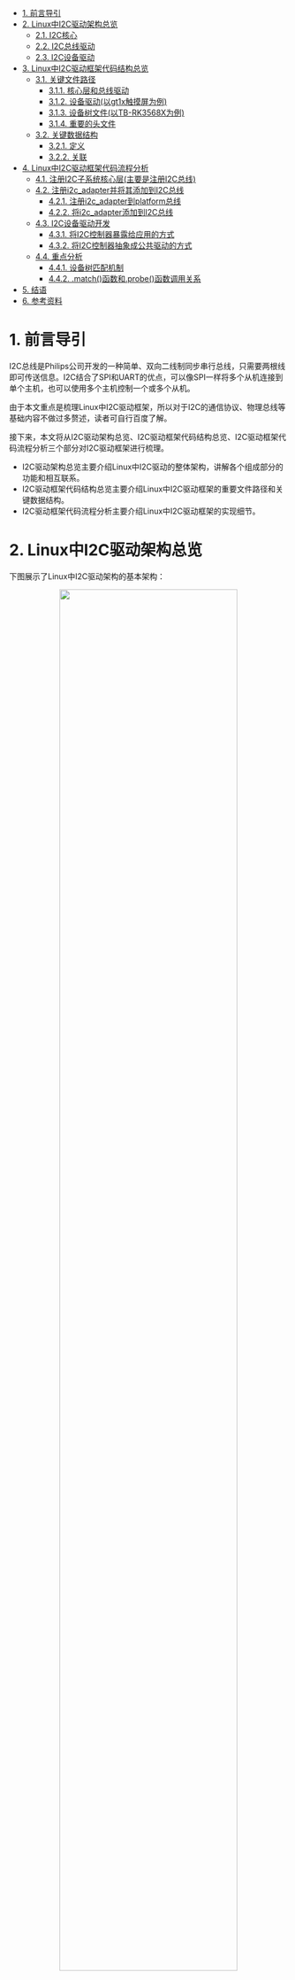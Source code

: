 - [1. 前言导引](#1-前言导引)
- [2. Linux中I2C驱动架构总览](#2-linux中i2c驱动架构总览)
	- [2.1. I2C核心](#21-i2c核心)
	- [2.2. I2C总线驱动](#22-i2c总线驱动)
	- [2.3. I2C设备驱动](#23-i2c设备驱动)
- [3. Linux中I2C驱动框架代码结构总览](#3-linux中i2c驱动框架代码结构总览)
	- [3.1. 关键文件路径](#31-关键文件路径)
		- [3.1.1. 核心层和总线驱动](#311-核心层和总线驱动)
		- [3.1.2. 设备驱动(以gt1x触摸屏为例)](#312-设备驱动以gt1x触摸屏为例)
		- [3.1.3. 设备树文件(以TB-RK3568X为例)](#313-设备树文件以tb-rk3568x为例)
		- [3.1.4. 重要的头文件](#314-重要的头文件)
	- [3.2. 关键数据结构](#32-关键数据结构)
		- [3.2.1. 定义](#321-定义)
		- [3.2.2. 关联](#322-关联)
- [4. Linux中I2C驱动框架代码流程分析](#4-linux中i2c驱动框架代码流程分析)
	- [4.1. 注册I2C子系统核心层(主要是注册I2C总线)](#41-注册i2c子系统核心层主要是注册i2c总线)
	- [4.2. 注册i2c_adapter并将其添加到I2C总线](#42-注册i2c_adapter并将其添加到i2c总线)
		- [4.2.1. 注册i2c_adapter到platform总线](#421-注册i2c_adapter到platform总线)
		- [4.2.2. 将i2c_adapter添加到I2C总线](#422-将i2c_adapter添加到i2c总线)
	- [4.3. I2C设备驱动开发](#43-i2c设备驱动开发)
		- [4.3.1. 将I2C控制器暴露给应用的方式](#431-将i2c控制器暴露给应用的方式)
		- [4.3.2. 将I2C控制器抽象成公共驱动的方式](#432-将i2c控制器抽象成公共驱动的方式)
	- [4.4. 重点分析](#44-重点分析)
		- [4.4.1. 设备树匹配机制](#441-设备树匹配机制)
		- [4.4.2. .match()函数和.probe()函数调用关系](#442-match函数和probe函数调用关系)
- [5. 结语](#5-结语)
- [6. 参考资料](#6-参考资料)
<div STYLE="page-break-after: always;"></div>

# 1. 前言导引

I2C总线是Philips公司开发的一种简单、双向二线制同步串行总线，只需要两根线即可传送信息。I2C结合了SPI和UART的优点，可以像SPI一样将多个从机连接到单个主机，也可以使用多个主机控制一个或多个从机。

由于本文重点是梳理Linux中I2C驱动框架，所以对于I2C的通信协议、物理总线等基础内容不做过多赘述，读者可自行百度了解。

接下来，本文将从I2C驱动架构总览、I2C驱动框架代码结构总览、I2C驱动框架代码流程分析三个部分对I2C驱动框架进行梳理。

- I2C驱动架构总览主要介绍Linux中I2C驱动的整体架构，讲解各个组成部分的功能和相互联系。
- I2C驱动框架代码结构总览主要介绍Linux中I2C驱动框架的重要文件路径和关键数据结构。
- I2C驱动框架代码流程分析主要介绍Linux中I2C驱动框架的实现细节。

<div STYLE="page-break-after: always;"></div>

# 2. Linux中I2C驱动架构总览

下图展示了Linux中I2C驱动架构的基本架构：

<center>
<img src="https://github.com/zjn-astonishe/Linux_Share/blob/master/Image/image/Linux%E8%AE%BE%E5%A4%87%E9%A9%B1%E5%8A%A8%E5%BC%80%E5%8F%91%E8%AF%A6%E8%A7%A3/Linux%E5%86%85%E6%A0%B8%E9%87%8CI2C%E5%AD%90%E7%B3%BB%E7%BB%9F%E8%BD%AF%E4%BB%B6%E6%A1%86%E6%9E%B6%E5%9B%BE.png?raw=true" width="80%" />
</center>

对于南向开发而言，只需关注架构的内核空间部分。在《Linux设备驱动开发详解》一书第15章《Linux I2C核心、总线与设备驱动》中，将Linux内核里的I2C子系统分为核心、总线驱动和设备驱动三部分。

## 2.1. I2C核心

I2C核心提供了I2C总线驱动和I2C设备驱动注册和注销的方法，I2C通信方法上层的与具体适配器无关的代码，以及探测设备、检测设备地址的上层代码。I2C总线驱动和设备驱动之间依赖于I2C核心作为纽带。

## 2.2. I2C总线驱动

I2C总线驱动是对SoC中I2C控制器的软件实现(i2c_algorithm)。提供I2C控制器与从设备间完成数据通信的能力(i2c_adapter)。对应软件架构图中硬件抽象层部分和硬件实现控制层。

## 2.3. I2C设备驱动

I2C设备驱动(客户驱动)是对I2C从设备的软件实现。对应软件架构图中的驱动层。

<div STYLE="page-break-after: always;"></div>

# 3. Linux中I2C驱动框架代码结构总览

## 3.1. 关键文件路径
### 3.1.1. 核心层和总线驱动

<pre>
~/Documents/OpenHarmony/out/kernel/src_tmp/linux-5.10/drivers/i2c/
├── algos               // i2c_algorithm相关，通信算法
├── busses              // i2c_adapter相关，已经编写好的各种向i2c核心层注册的适配器，与I2C总线驱动相关
├── muxes
├── i2c-boardinfo.c     // i2c静态声明i2c设备的文件，设备树出现后已经不太使用。
├── i2c-core-acpi.c     // 以下i2c-core-*.c对应老版本的i2c-core.c，对应I2C核心，由内核开发者实现的，与硬件无关的代码。主要为其他各部分提供操作接口，在其内部通过结构体里面的函数指针调用硬件相关信息，即结构体里面函数指针的函数在设备加载的时候初始化。
├── i2c-core-base.c
├── i2c-core.h
├── i2c-core-of.c
├── i2c-core-slave.c
├── i2c-core-smbus.c
├── i2c-dev.c           // 为i2c_adapter实现了设备文件功能，只是提供了通用的read()、write()和ioctl()等接口，供应用层直接控制I2C控制器访问I2C设备的存储空间或寄存器。
├── i2c-mux.c
├── i2c-slave-eeprom.c
├── i2c-slave-testunit.c
├── i2c-smbus.c         // 实现smbus协议的扩展文件
├── i2c-stub.c
├── Kconfig
└── Makefile
</pre>

### 3.1.2. 设备驱动(以gt1x触摸屏为例)
<pre>
~/Documents/OpenHarmony/out/kernel/src_tmp/linux-5.10/drivers/input/touchscreen/gt1x/
├── gt1x.c              // gt1x触摸屏设备驱动主要代码位置
├── gt1x_cfg.h
├── gt1x_extents.c
├── gt1x_firmware.h
├── gt1x_generic.c      // gt1x触摸屏设备驱动主要代码位置
├── gt1x_generic.h
├── gt1x.h
├── gt1x_tools.c
├── gt1x_update.c
├── GT5688_Config_20170713_1080_1920.cfg
└── Makefile
</pre>

### 3.1.3. 设备树文件(以TB-RK3568X为例)

<pre>
~/Documents/OpenHarmony/out/kernel/src_tmp/linux-5.10/arch/arm64/boot/dts/rockchip/
├── ...
├── rk3568-toybrick-x0-linux.dts
├── rk3568.dtsi
├── rk3568-linux.dtsi
├── rk3568-toybrick-mipi-tx0-beiqicloud.dtsi
├── ...
</pre>

### 3.1.4. 重要的头文件

<pre>
~/Documents/OpenHarmony/out/kernel/src_tmp/linux-5.10/include/linux/
├── ...
├── device.h
├── ...
├── i2c.h
├── of.h
├── of_device.h
├── ...
</pre>

## 3.2. 关键数据结构

### 3.2.1. 定义

数据结构|文件路径|描述
:-:|:-:|:-:|
`i2c_adapter`|`/drivers/i2c/busses/i2c-core-base.c`|用于识别物理I2Cs总线以及访问该总线所需的访问算法
`i2c_algorithm`|`/include/linux/i2c.h`|I2C通信方法
`i2c_msg`|`/usr/include/linux/i2c.h`|i2c_algorithm中通信函数的基本单位
`i2c_driver`|`/include/linux/i2c.h`|I2C设备驱动
`i2c_client`|`/include/linux/i2c.h`|I2C从机设备
`i2c_bus_type`|`/drivers/i2c/i2c-core-base.c`|I2C总线


### 3.2.2. 关联

下图解释了上述结构体之间的关联。在I2C设备驱动注册的过程中，会调用i2c_driver的匹配函数`match()`与i2c_client(在i2c_adapter注册过程中解析设备树信息生成)进行匹配，匹配成功则调用`probe()`函数完成驱动注册的收尾工作。设备驱动可通过i2c_adapter中提供的i2c_algorithm，构造i2c_msg与I2C设备通信，完成控制操作。

<center>
<img src="https://github.com/zjn-astonishe/Linux_Share/blob/master/Image/image/Linux%E8%AE%BE%E5%A4%87%E9%A9%B1%E5%8A%A8%E5%BC%80%E5%8F%91%E8%AF%A6%E8%A7%A3/%E5%85%B3%E9%94%AE%E6%95%B0%E6%8D%AE%E7%BB%93%E6%9E%84%E4%B9%8B%E9%97%B4%E5%85%B3%E8%81%94.png?raw=true" width="40%" />
</center>

<div STYLE="page-break-after: always;"></div>

# 4. Linux中I2C驱动框架代码流程分析

<center>
<img src="https://github.com/zjn-astonishe/Linux_Share/blob/master/Image/image/Linux%E8%AE%BE%E5%A4%87%E9%A9%B1%E5%8A%A8%E5%BC%80%E5%8F%91%E8%AF%A6%E8%A7%A3/%E5%9B%BE%E7%89%872.png?raw=true" width="100%" />
</center>


每一个i2c_adapter对应一条实际的I2C总线。I2C总线上挂载着多个I2C设备实物，每个I2C设备对应一个i2c_client。一般来说，一个i2c_driver可以匹配多个i2c_client，而一个i2c_client只能匹配一个i2c_driver。i2c_driver会给每个I2C设备注册设备节点(以字符设备节点为例)，向用户层提供标准操作接口，如`write()/read()/ioctl()`。通过调用i2c_adapter提供的通信方法i2c_algorithm，完成对I2C设备的操作。

根据上图展示的I2C驱动框架可以总结出构建流程如下：

## 4.1. 注册I2C子系统核心层(主要是注册I2C总线)

如果要在系统启动时便能享受到I2C总线的相关服务，就需要调用`i2c_init()`函数。该函数通过`postcore_initcall(i2c_init)`被放置在内核中的`initcall2.init`段处，这和驱动开发中调用`module_init()`类似。于是，在内核启动时，系统调用`do_initcall()`函数，根据指针数组`initcall_levels[2]`找到`__initcall2_start`指针。由`vmlinux.lds.h`可知，该指针指向`initcall2.init`段的起始地址，系统依次取出段中的每个函数指针并执行，从而使得系统能享受到I2C总线的相关服务。同样，编译进内核的驱动程序都通过这种方式完成启动并提供服务，具体可以查询“Linux的initcall机制”进行了解。

```C
/* /drivers/i2c/i2c-core-base.c */
static int __init i2c_init(void)
{
	int retval;
	...
	retval = bus_register(&i2c_bus_type);       // 注册I2C总线，成功返回值为0
	if (retval)		// 如果注册失败
		return retval;
	...
	return 0;
...
}
```

`i2c_init()`函数中，最重要的便是调用`bus_register(&i2c_bus_type)`函数完成I2C总线的注册。

`i2c_bus_type`是一个`bus_type`结构体变量，它重载了`bus_type`结构体中的几个成员指针变量，其中最重要的是总线名称`.name`以及两个函数指针——`.match()`和`.probe()`。

```C
/* /drivers/i2c/i2c-core-base.c */
struct bus_type i2c_bus_type = {
	.name		= "i2c",
	.match		= i2c_device_match,         // 负责总线上的device和driver匹配
	.probe		= i2c_device_probe,         // 在匹配成功后会执行以完成注册的收尾工作
	.remove		= i2c_device_remove,
	.shutdown	= i2c_device_shutdown,
};
EXPORT_SYMBOL_GPL(i2c_bus_type);        // 模块导出，可供其他模块使用
```

当任何一个i2c_driver或者i2c_client注册到I2C总线时，I2C总线都会调用`i2c_device_match()`函数对i2c_driver和i2c_client进行匹配。

```C
/* /drivers/i2c/i2c-core-base.c */
static int i2c_device_match(struct device *dev, struct device_driver *drv)
{
	struct i2c_client	*client = i2c_verify_client(dev);
	struct i2c_driver	*driver;

	/* Attempt an OF style match */
	if (i2c_of_match_device(drv->of_match_table, client))
		return 1;

	/* Then ACPI style match */
	if (acpi_driver_match_device(dev, drv))
		return 1;

	driver = to_i2c_driver(drv);                    // 找到i2c_driver

	/* Finally an I2C match */
	if (i2c_match_id(driver->id_table, client))     // 用i2c_driver的id_table和device匹配。驱动名多个，但设备名只有一个，说明一个驱动可以对应多个设备(尤其是同一类型)
		return 1;

	return 0;
}
```

`i2c_device_match()`函数提供了三种匹配方式，它们执行顺序的先后代表了匹配优先级的高低。
- `i2c_of_match_device`是设备树的匹配方式，具有最高的优先级。
- `acpi_driver_match_device`是acpi(高级设置与电源管理)的匹配方式。
- `i2c_match_id`则是通过注册i2c_driver结构体变量时提供的id_table进行匹配。

如今设备树匹配方式已经成为主流，后文将对其进行重点介绍。而acpi匹配方式使用较少且较复杂，所以下面只简单了解一下在设备树匹配方式产生之前，主要采用的匹配方式`i2c_match_id`。

```C
const struct i2c_device_id *i2c_match_id(const struct i2c_device_id *id,
						const struct i2c_client *client)
{
	if (!(id && client))	// 要求设备和驱动的设备号表都非空
		return NULL;
	// 循环比对
	while (id->name[0]) {
		if (strcmp(client->name, id->name) == 0)
			return id;
		id++;
	}
	return NULL;
}
```

匹配成功后，I2C总线在后续会调用`i2c_device_probe()`函数完成相应注册的收尾工作。

除了被重载的几个成员指针变量，`bus_type`结构体中还有一个关键成员变量`*p`。通过I2C驱动框架图可以知道，I2C总线上分别存储了i2c_driver链和i2c_client链来实现对驱动和设备的管理。`*p`是一个`subsys_private`结构体变量，所包含的成员`klist_devices`和`klist_drivers`分别对应了i2c_client链和i2c_driver链，在`bus_register()`中调用`klist_init()`函数进行初始化。

```C
/* /include/linux/device/bus.h */
struct bus_type {
	const char		*name;
	...
	int (*match)(struct device *dev, struct device_driver *drv);
	int (*probe)(struct device *dev);
	int (*remove)(struct device *dev);
	void (*shutdown)(struct device *dev);
	...
	struct subsys_private *p;
	...
};
/* /drivers/base/base.h */
struct subsys_private {
	...
	struct klist klist_devices;		// i2c_client链(对于I2C总线来说)
	struct klist klist_drivers;		// i2c_driver链(对于I2C总线来说)
	...
};
/* /include/linux/device/bus.c */
int bus_register(struct bus_type *bus)
{
	...
	struct subsys_private *priv;
	...
	klist_init(&priv->klist_devices, klist_devices_get, klist_devices_put);		// 初始化i2c_client链
	klist_init(&priv->klist_drivers, NULL, NULL);	// 初始化i2c_driver链
	...
}
```

## 4.2. 注册i2c_adapter并将其添加到I2C总线

`i2c_adapter`在硬件上对应SoC的I2C控制器，在内核中被认为是一个设备，而其对应驱动即是总线驱动。它向接在I2C控制器上的I2C设备提供在I2C总线上通信的基础方法，通过操作SoC的I2C控制器相关的寄存器实现数据收发。

### 4.2.1. 注册i2c_adapter到platform总线

如果要在系统启动时便能享受到I2C总线的相关服务，就需要调用`i2c_init()`函数。该函数通过`postcore_initcall(i2c_init)`被放置在内核中的`initcall2.init`段处，这和驱动开发中调用`module_init()`类似。于是，在内核启动时，系统调用`do_initcall()`函数，根据指针数组`initcall_levels[2]`找到`__initcall2_start`指针。由`vmlinux.lds.h`可知，该指针指向`initcall2.init`段的起始地址，系统依次取出段中的每个函数指针并执行，从而使得系统能享受到I2C总线的相关服务。同样，编译进内核的驱动程序都通过这种方式完成启动并提供服务，具体可以查询“Linux的initcall机制”进行了解。

`i2c_adapter`一般通过两种方法注册：

- 一种做法是为I2C适配器创建一个platform设备注册到`platform_bus_type`总线上与I2C适配器的platform驱动匹配，在驱动的probe函数中向I2C总线添加`i2c_adapter`和提供`i2c_algorithm`通信方法。
- 另一种做法是I2C适配器作为pci设备注册到PCI总线上与I2C适配器的pci驱动匹配，在驱动的probe函数中向i2c_bus_type添加`i2c_adapter`和提供`i2c_algorithm`通信方法。

以TB-RK3568X为例，RK平台采用的是第一种方法。总线驱动的文件存储在路径`/drivers/i2c/busses`中，RK平台的总线驱动文件为`i2c-rk3x.c`。

结合4.1可知，编译进内核的驱动程序要在系统启动后为系统提供服务，则需事先将`init()`函数加入到内核的特定段中。驱动程序对应的`init()`函数是`module_init()`，对应放置的位置是内核中的`initcall6.init`段(据此，也可知内核是先注册总线，后注册驱动)。

为了提高代码的重用性，消除多余的样板文件。当module_init和module_exit都不做任何特殊操作时，调用宏定义函数 `module_platform_driver` 替换 `module_init` 和 `module_exit` (实际还要调用一次宏定义函数 `module_driver` 才能完成替换)。

```C
/* /include/linux/platform_device.h */
#define module_platform_driver(__platform_driver) \

    module_driver(__platform_driver, platform_driver_register, \
            platform_driver_unregister)
			
/* /include/linux/device/driver.h */
/**
 * @__driver: driver name
 * @__register: register function for this driver type
 * @__unregister: unregister function for this driver type
 * @...: Additional arguments to be passed to __register and __unregister.
 */
#define module_driver(__driver, __register, __unregister, ...) \
static int __init __driver##_init(void) \
{ \

    return __register(&(__driver) , ##__VA_ARGS__); \

} \
module_init(__driver##_init); \
static void __exit __driver##_exit(void) \
{ \

    __unregister(&(__driver) , ##__VA_ARGS__); \

} \
module_exit(__driver##_exit); 

/* /drivers/i2c/busses/i2c-rk3x.c */
module_platform_driver(rk3x_i2c_driver);	// 注册i2c_adapter的platform_driver
```

`rk3x_i2c_driver`是一个`platform_driver`类型的结构体变量，重载了`*driver`结构体的部分变量(最重要的是匹配表`of_match_table`)和两个函数指针`.probe()`和`.remove()`。

```C
/* /drivers/i2c/busses/i2c-rk3x.c */
static struct platform_driver rk3x_i2c_driver = {
	.probe   = rk3x_i2c_probe,
	.remove  = rk3x_i2c_remove,
	.driver  = {
		.name  = "rk3x-i2c",
		.of_match_table = rk3x_i2c_match,
		.pm = &rk3x_i2c_pm_ops,
	},
};
```

`module_init()`调用`platform_driver_register(rk3x_i2c_driver)`向platform总线注册总线驱动。后续流程匹配和调用收尾工作与I2C总线类似，就不做赘述。

```C
/* /drivers/i2c/busses/i2c-rk3x.c */
/**
 * @param pdev: 即i2c_adapter，相当于是挂载在platform总线上的platform_device。
 */
static int rk3x_i2c_probe(struct platform_device *pdev)
{
    struct device_node *np = pdev->dev.of_node;	// i2c_adapter对应的设备节点
    const struct of_device_id *match;	// 匹配表
    struct rk3x_i2c *i2c;	// 声明一个rk3x_i2c的适配器结构体，是i2c_adapter的进一步封装，相当于面向对象中的继承
    ...
    /**
     * 采用devm_kzalloc与kzalloc相比，优点在于不用考虑释放问题，由内核完成内存回收工作
     * devm_kzalloc — Resource-managed kzalloc
     * @param pdev: 申请内存的目标设备
     * @param gftp: 申请内存的类型标志，标识内存分配器将要采取的行为。其中GFP_KERNEL最常用，五内存可用时可引起休眠。
     * @return: 成功返回首地址，失败返回NULL
     * 为适配器结构体申请内存，为后续实例化完成基础工作。
     */
    i2c = devm_kzalloc(&pdev->dev, sizeof(struct rk3x_i2c), GFP_KERNEL); 
    if (!i2c)	// 申请失败
        return -ENOMEM; 
	...
    // i2c_adapter部分成员初始化
    // 名字
    strlcpy(i2c->adap.name, "rk3x-i2c", sizeof(i2c->adap.name));
    // 拥有者
    i2c->adap.owner = THIS_MODULE;
    // 通信方法
    i2c->adap.algo = &rk3x_i2c_algorithm;
    i2c->adap.algo_data = i2c;
    i2c->adap.retries = 3;
    i2c->adap.dev.of_node = np;		
    i2c->adap.dev.parent = &pdev->dev;
    i2c->dev = &pdev->dev;
	...
    // 向内核添加i2c_adapter,重点
    ret = i2c_add_adapter(&i2c->adap);
    if (ret < 0)
        goto err_clk_notifier;
    return 0;
	...
}
```

阅读注册收尾时被调用的`rk3x_i2c_probe()`函数源码可以知道，该函数负责将i2c_adapter和platform_device联系起来。并在对i2c_adapter各项参数进行配置后，将i2c_adapter添加到I2C总线。

参数配置中比较重要的是`rk3x_i2c_algorithm`，因为每家芯片厂商SoC内部的I2C控制器是不一样的，所以 `i2c_algorithm` 中直接涉及硬件层面上的代码都是由芯片商提供。例如：对I2C控制器的寄存器操作。 `i2c_algorithm` 提供的通信函数控制适配器产生特定的访问信号，虽然不同的I2C总线控制器被抽象成不同的 `i2c_adapter` ，但是如果操作方式相同，则可以共享同一个 `i2c_algorithm` 。

```C
/* /drivers/i2c/busses/i2c-rk3x.c */
static const struct i2c_algorithm rk3x_i2c_algorithm = {
    .master_xfer		= rk3x_i2c_xfer,            // 通信方法，如果不支持I2C访问，则为NULL
    .master_xfer_atomic	= rk3x_i2c_xfer_polling,            // 通信方法，在atomic context环境下使用。比如在关机之前、所有中断都关闭的情况下，用来访问电源管理芯片
    .functionality		= rk3x_i2c_func,            // 检测通信方法支持的功能或协议，设备驱动一般会调用这个回调来确认适配器支持的协议类型
}; 
```

### 4.2.2. 将i2c_adapter添加到I2C总线

由4.2.1末尾提到在`rk3x_i2c_probe()`的最后，调用了I2C核心层为总线驱动开放的添加适配器至I2C总线的接口函数`i2c_add_adapter()`。



## 4.3. I2C设备驱动开发

由I2C驱动框架图可知，实现I2C设备驱动通常有两条路径：

### 4.3.1. 将I2C控制器暴露给应用的方式

该方式采用标准的 `file_operations` 字符设备的形式，将 `i2c_adapter` 设备化，在`/dev`目录下创建`i2c-n(n=0, 1, 2...)`设备节点。所实现的驱动可看作是一种" `i2c_driver` 成员函数 + 字符设备驱动"的虚拟驱动，需要由应用层通过 `read()` 、 `write()` 函数根据芯片手册直接对I2C控制器进行配置时序等操作，以实现对从设备的控制。这种方式是把对硬件的具体操作放在应用层去实现，适合用来快速测试一款I2C设备的功能，或者在 `i2c_driver` 工作不正常的时候排查具体是设备驱动工作问题还是主机驱动工作问题。并不能作为主流的开发方式。详细可见 `.../OpenHarmony/out/kernel/src_tmp/linux-5.10/drivers/i2c/i2c-dev.c` 。

### 4.3.2. 将I2C控制器抽象成公共驱动的方式

该方式是把所有代码都放在驱动层实现，直接向应用层提供最终结果，即应用层甚至可以不知道I2C的存在。例如电容式触摸屏驱动直接向应用层提供 `/dev/input/eventn` 的操作接口，接收上报到应用层的输入事件。而不需要直到具体是怎么上报的，甚至应用层不知道触摸屏是使用I2C总线和主机进行数据交互的。

rk开发板用的触摸屏是汇顶科技的gt1x型电容式触摸屏，驱动代码位于/driver/input/touchscreen/gt1x/gt1x.c，电容触摸屏通过IIC总线与SoC进行通信，利用其自带的触摸IC完成坐标计算后通过IIC将坐标信息传输给SoC，坐标的计算过程不需要SoC的参与，从这个角度上来说，电容触摸屏就是一个挂载到SoC上的IIC slave设备，与通常所说的Sensor是一样的性质。

## 4.4. 重点分析

### 4.4.1. 设备树匹配机制

### 4.4.2. .match()函数和.probe()函数调用关系

<div STYLE="page-break-after: always;"></div>
# 5. 结语

<div STYLE="page-break-after: always;"></div>
# 6. 参考资料